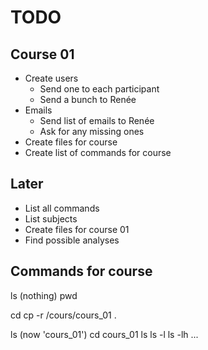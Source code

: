 # TODO
## Course 01
- Create users
  - Send one to each participant
  - Send a bunch to Renée
- Emails
  - Send list of emails to Renée
  - Ask for any missing ones
- Create files for course
- Create list of commands for course

## Later
- List all commands
- List subjects
- Create files for course 01
- Find possible analyses

## Commands for course
ls (nothing)
pwd

cd
cp -r /cours/cours_01 .

ls (now 'cours_01')
cd cours_01
ls
ls -l
ls -lh
...

